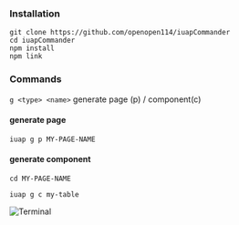### Installation

```
git clone https://github.com/openopen114/iuapCommander
cd iuapCommander
npm install
npm link
```



### Commands

` g <type> <name> `   generate page (p) / component(c)



#### generate  page

`iuap g p MY-PAGE-NAME`



#### generate component 

`cd MY-PAGE-NAME`

`iuap g c my-table`





![Terminal](https://drive.google.com/uc?export=view&id=120TmrgppNeCjEZALYZ7wiaIpR-piN3Ok)